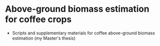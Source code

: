 # Above-ground biomass estimation for coffee crops
 - Scripts and supplementary materials for coffee above-ground biomass estimation (my Master's thesis)
